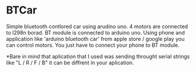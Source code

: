 # BTCar


Simple bluetooth contlored car using arudino uno. 4 motors are connected to l298n borad. BT module is connected to arduino uno. Using phone and application like 'arduino bluetooth car' from apple store / google play you can control motors. You just have to connect your phone to BT module. 

*Bare in mind that aplication that I used was sending throught serial strings like "L / R / F / B" it can be diffrent in your aplication.
